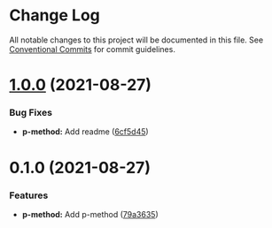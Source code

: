 # Change Log

All notable changes to this project will be documented in this file.
See [Conventional Commits](https://conventionalcommits.org) for commit guidelines.

# [1.0.0](https://yota-hada-github/yota-hada/p-npm-package/compare/@nus3/p-method@0.1.0...@nus3/p-method@1.0.0) (2021-08-27)


### Bug Fixes

* **p-method:** Add readme ([6cf5d45](https://yota-hada-github/yota-hada/p-npm-package/commit/6cf5d45f8668b846de6916ecddd316130b9e6629))





# 0.1.0 (2021-08-27)


### Features

* **p-method:** Add p-method ([79a3635](https://yota-hada-github/yota-hada/p-npm-package/commit/79a3635e4cb95012e3e7f94d71eb35342658fa18))

